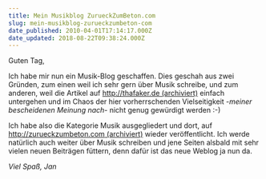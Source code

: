 ```yaml
---
title: Mein Musikblog ZurueckZumBeton.com
slug: mein-musikblog-zurueckzumbeton-com
date_published: 2010-04-01T17:14:17.000Z
date_updated: 2018-08-22T09:38:24.000Z
---
```


Guten Tag,

Ich habe mir nun ein Musik-Blog geschaffen. Dies geschah aus zwei Gründen, zum einen weil ich sehr gern über Musik schreibe, und zum anderen, weil die Artikel auf [http://thafaker.de (archiviert)](http://web.archive.org/web/20060425043208/http://www.thafaker.de:80/) einfach untergehen und im Chaos der hier vorherrschenden Vielseitigkeit -*meiner bescheidenen Meinung nach*- nicht genug gewürdigt werden :-)

Ich habe also die Kategorie Musik ausgegliedert und dort, auf [http://zurueckzumbeton.com (archiviert)](http://web.archive.org/web/20100722083632/http://zurueckzumbeton.com:80/) wieder veröffentlicht. Ich werde natürlich auch weiter über Musik schreiben und jene Seiten alsbald mit sehr vielen neuen Beiträgen füttern, denn dafür ist das neue Weblog ja nun da.

*Viel Spaß, Jan*
